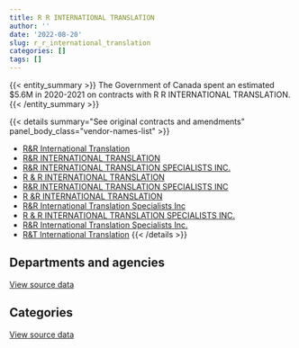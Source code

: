 ```yaml
---
title: R R INTERNATIONAL TRANSLATION
author: ''
date: '2022-08-20'
slug: r_r_international_translation
categories: []
tags: []
---
```


<script src="/rmarkdown-libs/htmlwidgets/htmlwidgets.js"></script>
<link href="/rmarkdown-libs/datatables-css/datatables-crosstalk.css" rel="stylesheet" />
<script src="/rmarkdown-libs/datatables-binding/datatables.js"></script>
<script src="/rmarkdown-libs/jquery/jquery-3.6.0.min.js"></script>
<link href="/rmarkdown-libs/dt-core-bootstrap/css/dataTables.bootstrap.min.css" rel="stylesheet" />
<link href="/rmarkdown-libs/dt-core-bootstrap/css/dataTables.bootstrap.extra.css" rel="stylesheet" />
<script src="/rmarkdown-libs/dt-core-bootstrap/js/jquery.dataTables.min.js"></script>
<script src="/rmarkdown-libs/dt-core-bootstrap/js/dataTables.bootstrap.min.js"></script>
<link href="/rmarkdown-libs/crosstalk/css/crosstalk.min.css" rel="stylesheet" />
<script src="/rmarkdown-libs/crosstalk/js/crosstalk.min.js"></script>
<script src="/rmarkdown-libs/htmlwidgets/htmlwidgets.js"></script>
<link href="/rmarkdown-libs/datatables-css/datatables-crosstalk.css" rel="stylesheet" />
<script src="/rmarkdown-libs/datatables-binding/datatables.js"></script>
<script src="/rmarkdown-libs/jquery/jquery-3.6.0.min.js"></script>
<link href="/rmarkdown-libs/dt-core-bootstrap/css/dataTables.bootstrap.min.css" rel="stylesheet" />
<link href="/rmarkdown-libs/dt-core-bootstrap/css/dataTables.bootstrap.extra.css" rel="stylesheet" />
<script src="/rmarkdown-libs/dt-core-bootstrap/js/jquery.dataTables.min.js"></script>
<script src="/rmarkdown-libs/dt-core-bootstrap/js/dataTables.bootstrap.min.js"></script>
<link href="/rmarkdown-libs/crosstalk/css/crosstalk.min.css" rel="stylesheet" />
<script src="/rmarkdown-libs/crosstalk/js/crosstalk.min.js"></script>

{{< entity_summary >}}
The Government of Canada spent an estimated \$5.6M in 2020-2021 on contracts with R R INTERNATIONAL TRANSLATION.
{{< /entity_summary >}}

{{< details summary="See original contracts and amendments" panel_body_class="vendor-names-list" >}}
- [R&R International Translation](https://search.open.canada.ca/en/ct/?sort=contract_value_f%20desc&page=1&search_text=%22R%26R%20International%20Translation%22)
- [R&R INTERNATIONAL TRANSLATION](https://search.open.canada.ca/en/ct/?sort=contract_value_f%20desc&page=1&search_text=%22R%26R%20INTERNATIONAL%20TRANSLATION%22)
- [R&R INTERNATIONAL TRANSLATION SPECIALISTS INC.](https://search.open.canada.ca/en/ct/?sort=contract_value_f%20desc&page=1&search_text=%22R%26R%20INTERNATIONAL%20TRANSLATION%20SPECIALISTS%20INC.%22)
- [R & R INTERNATIONAL TRANSLATION](https://search.open.canada.ca/en/ct/?sort=contract_value_f%20desc&page=1&search_text=%22R%20%26%20R%20INTERNATIONAL%20TRANSLATION%22)
- [R&R INTERNATIONAL TRANSLATION SPECIALISTS INC](https://search.open.canada.ca/en/ct/?sort=contract_value_f%20desc&page=1&search_text=%22R%26R%20INTERNATIONAL%20TRANSLATION%20SPECIALISTS%20INC%22)
- [R &R INTERNATIONAL TRANSLATION](https://search.open.canada.ca/en/ct/?sort=contract_value_f%20desc&page=1&search_text=%22R%20%26R%20INTERNATIONAL%20TRANSLATION%22)
- [R&R International Translation Specialists Inc](https://search.open.canada.ca/en/ct/?sort=contract_value_f%20desc&page=1&search_text=%22R%26R%20International%20Translation%20Specialists%20Inc%22)
- [R & R INTERNATIONAL TRANSLATION SPECIALISTS INC.](https://search.open.canada.ca/en/ct/?sort=contract_value_f%20desc&page=1&search_text=%22R%20%26%20R%20INTERNATIONAL%20TRANSLATION%20SPECIALISTS%20INC.%22)
- [R&R International Translation Specialists Inc.](https://search.open.canada.ca/en/ct/?sort=contract_value_f%20desc&page=1&search_text=%22R%26R%20International%20Translation%20Specialists%20Inc.%22)
- [R&T International Translation](https://search.open.canada.ca/en/ct/?sort=contract_value_f%20desc&page=1&search_text=%22R%26T%20International%20Translation%22)
{{< /details >}}

## Departments and agencies

<div id="htmlwidget-1" style="width:100%;height:auto;" class="datatables html-widget"></div>
<script type="application/json" data-for="htmlwidget-1">{"x":{"style":"bootstrap","filter":"none","vertical":false,"data":[["<a href=\"/departments/chrc-ccdp/\">Canadian Human Rights Commission<\/a>","<a href=\"/departments/dnd-mdn/\">National Defence<\/a>","<a href=\"/departments/ec/\">Environment and Climate Change Canada<\/a>","<a href=\"/departments/feddevontario/\">Federal Economic Development Agency for Southern Ontario<\/a>","<a href=\"/departments/hc-sc/\">Health Canada<\/a>","<a href=\"/departments/isc-sac/\">Indigenous Services Canada<\/a>","<a href=\"/departments/nrcan-rncan/\">Natural Resources Canada<\/a>","<a href=\"/departments/phac-aspc/\">Public Health Agency of Canada<\/a>","<a href=\"/departments/pwgsc-tpsgc/\">Public Services and Procurement Canada<\/a>"],[null,null,null,null,35877.5,null,44981.99,0,803111.95],[null,null,null,12608.2,118473.72,null,149258.43,0,1787308.33],[23717.63,67634.85,48816,94994.32,13938.36,null,null,0,4124646.94],[121928.65,183889.55,null,82728.1,228480.88,2127.38,null,221025.2,4720867.68]],"container":"<table class=\"table table-striped table-hover row-border order-column display\">\n  <thead>\n    <tr>\n      <th>Department<\/th>\n      <th>2017-2018<\/th>\n      <th>2018-2019<\/th>\n      <th>2019-2020<\/th>\n      <th>2020-2021<\/th>\n    <\/tr>\n  <\/thead>\n<\/table>","options":{"order":[[4,"desc"]],"pageLength":10,"autoWidth":true,"columnDefs":[{"targets":1,"render":"function(data, type, row, meta) {\n    return type !== 'display' ? data : DTWidget.formatCurrency(data, \"$\", 2, 3, \",\", \".\", true, null);\n  }"},{"targets":2,"render":"function(data, type, row, meta) {\n    return type !== 'display' ? data : DTWidget.formatCurrency(data, \"$\", 2, 3, \",\", \".\", true, null);\n  }"},{"targets":3,"render":"function(data, type, row, meta) {\n    return type !== 'display' ? data : DTWidget.formatCurrency(data, \"$\", 2, 3, \",\", \".\", true, null);\n  }"},{"targets":4,"render":"function(data, type, row, meta) {\n    return type !== 'display' ? data : DTWidget.formatCurrency(data, \"$\", 2, 3, \",\", \".\", true, null);\n  }"},{"width":"16%","targets":[1,2,3,4]},{"className":"dt-right","targets":[1,2,3,4]}],"orderClasses":false}},"evals":["options.columnDefs.0.render","options.columnDefs.1.render","options.columnDefs.2.render","options.columnDefs.3.render"],"jsHooks":[]}</script>
<p class="text-right">
<a href="https://github.com/GoC-Spending/contracts-data/tree/main/data/out/vendors/r_r_international_translation/summary_by_fiscal_year_by_department.csv" class="source-data-link btn btn-link">View source data</a>
</p>

## Categories

<div id="htmlwidget-2" style="width:100%;height:auto;" class="datatables html-widget"></div>
<script type="application/json" data-for="htmlwidget-2">{"x":{"style":"bootstrap","filter":"none","vertical":false,"data":[["<a href=\"/categories/2_professional_services/\">Professional services<\/a>"],[883971.45],[2067648.68],[4373748.1],[5561047.44]],"container":"<table class=\"table table-striped table-hover row-border order-column display\">\n  <thead>\n    <tr>\n      <th>Category<\/th>\n      <th>2017-2018<\/th>\n      <th>2018-2019<\/th>\n      <th>2019-2020<\/th>\n      <th>2020-2021<\/th>\n    <\/tr>\n  <\/thead>\n<\/table>","options":{"order":[[4,"desc"]],"dom":"t","pageLength":30,"autoWidth":true,"columnDefs":[{"targets":1,"render":"function(data, type, row, meta) {\n    return type !== 'display' ? data : DTWidget.formatCurrency(data, \"$\", 2, 3, \",\", \".\", true, null);\n  }"},{"targets":2,"render":"function(data, type, row, meta) {\n    return type !== 'display' ? data : DTWidget.formatCurrency(data, \"$\", 2, 3, \",\", \".\", true, null);\n  }"},{"targets":3,"render":"function(data, type, row, meta) {\n    return type !== 'display' ? data : DTWidget.formatCurrency(data, \"$\", 2, 3, \",\", \".\", true, null);\n  }"},{"targets":4,"render":"function(data, type, row, meta) {\n    return type !== 'display' ? data : DTWidget.formatCurrency(data, \"$\", 2, 3, \",\", \".\", true, null);\n  }"},{"width":"16%","targets":[1,2,3,4]},{"className":"dt-right","targets":[1,2,3,4]}],"orderClasses":false,"lengthMenu":[10,25,30,50,100]}},"evals":["options.columnDefs.0.render","options.columnDefs.1.render","options.columnDefs.2.render","options.columnDefs.3.render"],"jsHooks":[]}</script>
<p class="text-right">
<a href="https://github.com/GoC-Spending/contracts-data/tree/main/data/out/vendors/r_r_international_translation/summary_by_fiscal_year_by_category.csv" class="source-data-link btn btn-link">View source data</a>
</p>

